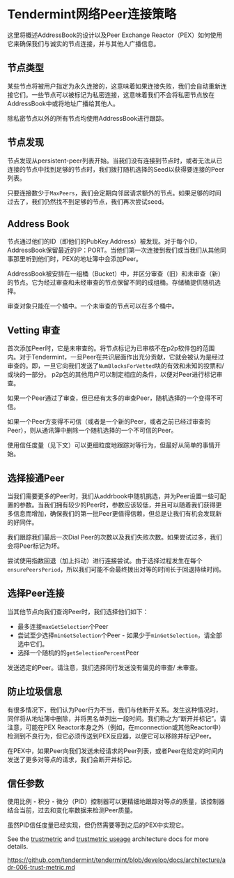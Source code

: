 # Tendermint网络Peer连接策略

这里将概述AddressBook的设计以及Peer Exchange Reactor（PEX）如何使用它来确保我们与诚实的节点连接，并与其他人广播信息。

## 节点类型

某些节点将被用户指定为永久连接的，这意味着如果连接失败，我们会自动重新连接它们。一些节点可以被标记为私密连接，这意味着我们不会将私密节点放在AddressBook中或将地址广播给其他人。

除私密节点以外的所有节点均使用AddressBook进行跟踪。

## 节点发现

节点发现从persistent-peer列表开始。当我们没有连接到节点时，或者无法从已连接的节点中找到足够的节点时，我们拨打随机选择的Seed以获得要连接的Peer列表。

只要连接数少于`MaxPeers`，我们会定期向邻居请求额外的节点。如果足够的时间过去了，我们仍然找不到足够的节点，我们再次尝试seed。

## Address Book

节点通过他们的ID（即他们的PubKey.Address）被发现。对于每个ID，AddressBook保留最近的IP：PORT。当他们第一次连接到我们或当我们从其他同事那里听到他们时，PEX的地址簿中会添加Peer。

AddressBook被安排在一组桶（Bucket）中，并区分审查（旧）和未审查（新）的节点。它为经过审查和未经审查的节点保留不同的成组桶。存储桶提供随机选择。

审查对象只能在一个桶中。一个未审查的节点可以在多个桶中。


## Vetting 审查

首次添加Peer时，它是未审查的。将节点标记为已审核不在p2p软件包的范围内。对于Tendermint，一旦Peer在共识层面作出充分贡献，它就会被认为是经过审查的。即，一旦它向我们发送了`NumBlocksForVetted`块的有效和未知的投票和/或块的一部分。 p2p包的其他用户可以制定相应的条件，以便对Peer进行标记审查。

如果一个Peer通过了审查，但已经有太多的审查Peer，随机选择的一个变得不可信。

如果一个Peer方变得不可信（或者是一个新的Peer，或者之前已经过审查的Peer），则从通讯簿中删除一个随机选择的一个不可信的Peer。

使用信任度量（见下文）可以更细粒度地跟踪对等行为，但最好从简单的事情开始。

## 选择接通Peer

当我们需要更多的Peer时，我们从addrbook中随机挑选，并为Peer设置一些可配置的参数。当我们拥有较少的Peer时，参数应该较低，并且可以随着我们获得更多信息而增加，确保我们的第一批Peer更值得信赖，但总是让我们有机会发现新的好同伴。

我们跟踪我们最后一次Dial Peer的次数以及我们失败次数。如果尝试过多，我们会将Peer标记为坏。

尝试使用指数回退（加上抖动）进行连接尝试。由于选择过程发生在每个`ensurePeersPeriod`，所以我们可能不会最终拨出对等的时间长于回退持续时间。

## 选择Peer连接

当其他节点向我们查询Peer时，我们选择他们如下：

- 最多连接`maxGetSelection`个Peer
- 尝试至少选择`minGetSelection`个Peer - 如果少于`minGetSelection`，请全部选中它们。
- 选择一个随机的的`getSelectionPercent`Peer

发送选定的Peer。请注意，我们选择同行发送没有偏见的审查/ 未审查。


## 防止垃圾信息

有很多情况下，我们认为Peer行为不当，我们与他断开关系。发生这种情况时，同伴将从地址簿中删除，并将黑名单列出一段时间。我们称之为“断开并标记”。请注意，可能在PEX Reactor本身之外（例如，在mconnection或其他Reactor中）检测到不良行为，但它必须传送到PEX反应器，以便它可以移除并标记Peer。

在PEX中，如果Peer向我们发送未经请求的Peer列表，或者Peer在给定的时间内发送了更多对等点的请求，我们会断开并标记。

## 信任参数

使用比例 - 积分 - 微分（PID）控制器可以更精细地跟踪对等点的质量，该控制器结合当前，过去和变化率数据来检测Peer质量。

虽然PID信任度量已经实现，但仍然需要等到之后的PEX中实现它。

See the [trustmetric](https://github.com/tendermint/tendermint/blob/develop/docs/specification/architecture/adr-006-trust-metric.md) and [trustmetric useage](https://github.com/tendermint/tendermint/blob/develop/docs/specification/architecture/adr-007-trust-metric-usage.md) architecture docs for more details.

https://github.com/tendermint/tendermint/blob/develop/docs/architecture/adr-006-trust-metric.md